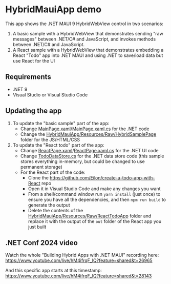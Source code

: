 # HybridMauiApp demo

This app shows the .NET MAUI 9 HybridWebView control in two scenarios:

1. A basic sample with a HybridWebView that demonstrates sending "raw messages" between .NET/C# and JavaScript, and invokes methods between .NET/C# and JavaScript.
1. A React sample with a HybridWebView that demonstrates embedding a React "Todo" app into .NET MAUI and using .NET to save/load data but use React for the UI

## Requirements

- .NET 9
- Visual Studio or Visual Studio Code

## Updating the app

1. To update the "basic sample" part of the app:
   * Change [MainPage.xaml](HybridMauiApp/MainPage.xaml)/[MainPage.xaml.cs](HybridMauiApp/MainPage.xaml.cs) for the .NET code
   * Change the [HybridMauiApp/Resources/Raw/HybridSamplePage](HybridMauiApp/Resources/Raw/HybridSamplePage) folder for the JS/HTML/CSS
1. To update the "React todo" part of the app:
   * Change [ReactPage.xaml](HybridMauiApp/ReactPage.xaml)/[ReactPage.xaml.cs](HybridMauiApp/ReactPage.xaml.cs) for the .NET UI code
   * Change [TodoDataStore.cs](HybridMauiApp/TodoDataStore.cs) for the .NET data store code (this sample stores everything in-memory, but could be changed to use permanent storage)
   * For the React part of the code:
      * Clone the https://github.com/Eilon/create-a-todo-app-with-React repo
      * Open it in Visual Studio Code and make any changes you want
      * From a shell/command window run `yarn install` (just once) to ensure you have all the dependencies, and then `npm run build` to generate the output
      * Delete the contents of the [HybridMauiApp/Resources/Raw/ReactTodoApp](HybridMauiApp/Resources/Raw/ReactTodoApp) folder and replace it with the output of the `out` folder of the React app you just built

## .NET Conf 2024 video

Watch the whole "Building Hybrid Apps with .NET MAUI" recording here: https://www.youtube.com/live/hM4ifrqF_lQ?feature=shared&t=26965

And this specific app starts at this timestamp: https://www.youtube.com/live/hM4ifrqF_lQ?feature=shared&t=28143
